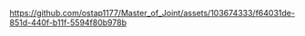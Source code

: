 

https://github.com/ostap1177/Master_of_Joint/assets/103674333/f64031de-851d-440f-b11f-5594f80b978b

